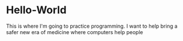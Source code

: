 # Hello-World
This is where I'm going to practice programming. I want to help bring a safer new era of medicine where computers help people
